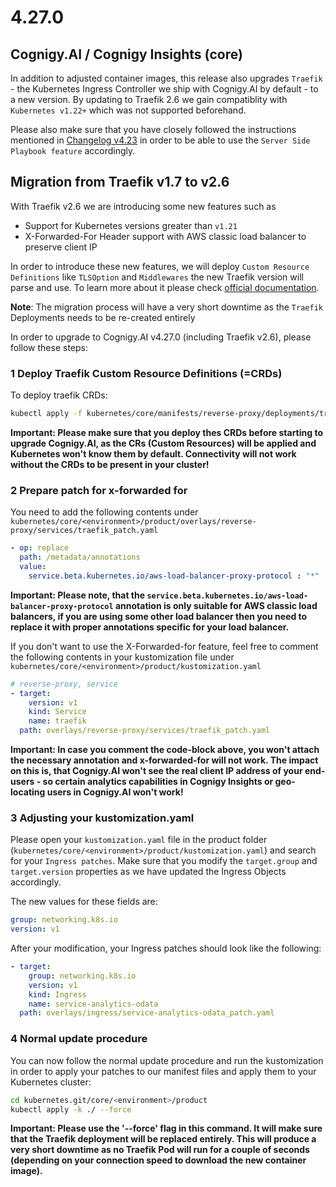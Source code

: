 # 4.27.0
## Cognigy.AI / Cognigy Insights (core)
In addition to adjusted container images, this release also upgrades `Traefik` - the Kubernetes Ingress Controller we ship with Cognigy.AI by default - to a new version. By updating to Traefik 2.6 we gain compatiblity with `Kubernetes v1.22+` which was not supported beforehand.

Please also make sure that you have closely followed the instructions mentioned in [Changelog v4.23](./CHANGELOG-4.23.md) in order to be able to use the `Server Side Playbook feature` accordingly.

## Migration from Traefik v1.7 to v2.6
With Traefik v2.6 we are introducing some new features such as 

- Support for Kubernetes versions greater than `v1.21`
- X-Forwarded-For Header support with AWS classic load balancer to preserve client IP

In order to introduce these new features, we will deploy `Custom Resource Definitions` like `TLSOption` and `Middlewares` the new Traefik version will parse and use. To learn more about it please check [official documentation](https://doc.traefik.io/traefik/vv2.6/middlewares/http/overview/#available-http-middlewares).

**Note**: The migration process will have a very short downtime as the `Traefik` Deployments needs to be re-created entirely

In order to upgrade to Cognigy.AI v4.27.0 (including Traefik v2.6), please follow these steps:

### 1 Deploy Traefik Custom Resource Definitions (=CRDs)
To deploy traefik CRDs:

```bash 
kubectl apply -f kubernetes/core/manifests/reverse-proxy/deployments/traefik-crd.yaml
```

**Important: Please make sure that you deploy thes CRDs before starting to upgrade Cognigy.AI, as the CRs (Custom Resources) will be applied and Kubernetes won't know them by default. Connectivity will not work without the CRDs to be present in your cluster!**

### 2 Prepare patch for x-forwarded for
You need to add the following contents under `kubernetes/core/<environment>/product/overlays/reverse-proxy/services/traefik_patch.yaml`

```yaml
- op: replace
  path: /metadata/annotations
  value:
    service.beta.kubernetes.io/aws-load-balancer-proxy-protocol : "*"
```

**Important: Please note, that the `service.beta.kubernetes.io/aws-load-balancer-proxy-protocol` annotation is only suitable for AWS classic load balancers, if you are using some other load balancer then you need to replace it with proper annotations specific for your load balancer.**

If you don't want to use the X-Forwarded-for feature, feel free to comment the following contents in your kustomization file under `kubernetes/core/<environment>/product/kustomization.yaml`

```yaml
# reverse-proxy, service
- target:
    version: v1
    kind: Service
    name: traefik
  path: overlays/reverse-proxy/services/traefik_patch.yaml
```

**Important: In case you comment the code-block above, you won't attach the necessary annotation and x-forwarded-for will not work. The impact on this is, that Cognigy.AI won't see the real client IP address of your end-users - so certain analytics capabilities in Cognigy Insights or geo-locating users in Cognigy.AI won't work!**

### 3 Adjusting your kustomization.yaml
Please open your `kustomization.yaml` file in the product folder (`kubernetes/core/<environment>/product/kustomization.yaml`) and search for your `Ingress patches`. Make sure that you modify the `target.group` and `target.version` properties as we have updated the Ingress Objects accordingly.

The new values for these fields are:
```yaml
group: networking.k8s.io
version: v1
```

After your modification, your Ingress patches should look like the following:
```yaml
- target:
    group: networking.k8s.io
    version: v1
    kind: Ingress
    name: service-analytics-odata
  path: overlays/ingress/service-analytics-odata_patch.yaml
```

### 4 Normal update procedure
You can now follow the normal update procedure and run the kustomization in order to apply your patches to our manifest files and apply them to your Kubernetes cluster:
```bash
cd kubernetes.git/core/<environment>/product
kubectl apply -k ./ --force
```

**Important: Please use the '--force' flag in this command. It will make sure that the Traefik deployment will be replaced entirely. This will produce a very short downtime as no Traefik Pod will run for a couple of seconds (depending on your connection speed to download the new container image).**